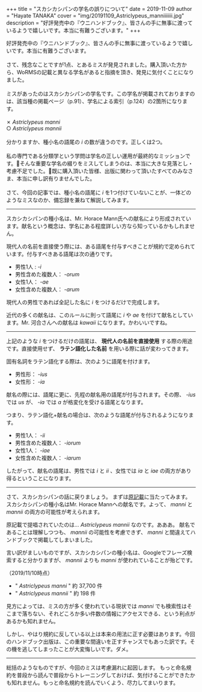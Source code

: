 +++
title = "スカシカシパンの学名の誤りについて"
date = 2019-11-09
author = "Hayate TANAKA"
cover = "img/20191109_Astriclypeus_manniiiiiii.jpg"
description = "好評発売中の『ウニハンドブック』、皆さんの手に無事に渡っているようで嬉しいです。本当に有難うございます。"
+++

好評発売中の『ウニハンドブック』、皆さんの手に無事に渡っているようで嬉しいです。本当に有難うございます。<br><br>
さて、残念なことですが1点、とあるミスが発見されました。購入頂いた方から、WoRMSの記載と異なる学名があると指摘を頂き、発見に気付くことになりました。<br><br>
ミスがあったのはスカシカシパンの学名です。この学名が掲載されておりますのは、該当種の掲載ページ（p.91）、学名による索引（p.124）の2箇所になります。
<br><br>
✗ *Astriclypeus manni*
<br>
○ *Astriclypeus mannii*
<br><br>
分かりますか、種小名の語尾の *i* の数が違うのです。正しくは2つ。
<br><br>
私の専門である分類学という学問は学名の正しい運用が最終的なミッションです。そんな重要な学名の綴りをミスしてしまうのは、本当に大きな見落とし・考慮不足でした。既に購入頂いた皆様、出版に関わって頂いたすべてのみなさま、本当に申し訳有りませんでした。
<br><br>
さて、今回の記事では、種小名の語尾に *i* を1つ付けていないことが、一体どのようなミスなのか、備忘録を兼ねて解説してみます。

---

スカシカシパンの種小名は、Mr.  Horace Mann氏への献名により形成されています。献名という概念は、学名にある程度詳しい方なら知っているかもしれません。

現代人の名前を直接使う際には、ある語尾を付与すべきことが規約で定められています。付与すべきある語尾は次の通りです。

- 男性1人 : *-i*
- 男性含めた複数人： *-orum*
- 女性1人： *-ae*
- 女性含めた複数人： *-arum*

現代人の男性であれば全記した名に *i* をつけるだけで完成します。

近代の多くの献名は、このルールに則って語尾に *i* や *ae* を付けて献名としています。Mr. 河合さんへの献名は *kawaii* になります。かわいいですね。

---

上記のような *i* をつけるだけの語尾は、 **現代人の名前を直接使用** する際の用途です。直接使用せず、 **ラテン語化した名前** を用いる際に話が変わってきます。

固有名詞をラテン語化する際は、次のように語尾を付けます。

- 男性形： *-ius*
- 女性形： *-ia*

献名の際には、語尾に更に、先程の献名用の語尾が付与されます。その際、 *-ius* では *us* が、 *-ia* では *a* が格変化を受ける語尾となります。

つまり、ラテン語化+献名の場合は、次のような語尾が付与されるようになります。

- 男性1人： *-ii*
- 男性含めた複数人： *-iorum*
- 女性1人： *-iae*
- 女性含めた複数人： *-iarum*

したがって、献名の語尾は、男性では *i* と *ii* 、女性では *ia* と *iae* の両方があり得るということになります。

---

さて、スカシカシパンの話に戻りましょう。
まずは[原記載](https://www.biodiversitylibrary.org/page/13465264#page/321/mode/1up)に当たってみます。
スカシカシパンの種小名はMr. Horace Mannへの献名です。よって、 *manni* と *mannii* の両方の可能性が考えられます。

原記載で提唱されていたのは… *Astriclypeus mannii* なのです。あああ。
献名であることは理解しつつも、 *mannii* の可能性を考慮できず、 *manni* と間違えてハンドブックで掲載してしまいました。

言い訳がましいものですが、スカシカシパンの種小名は、Googleでフレーズ検索すると分かりますが、 *mannii* よりも *manni* が使われていることが殆どです。

（2019/11/10時点）

- " *Astriclypeus manni* " 約 37,700 件
- " *Astriclypeus mannii* " 約 198 件

見方によっては、ミスの方が多く使われている現状では *manni* でも検索性はそこまで落ちない、それどころか多い件数の情報にアクセスできる、という利点があるかも知れません。

しかし、やはり規約に反している以上は本来の用法に正す必要はあります。今回のハンドブック出版は、この重要な間違いを正すチャンスでもあった訳です。その機を逃してしまったことが大変悔しいです。ダメ。

---

総括のようなものですが、今回のミスは考慮漏れに起因します。
もっと命名規約を普段から読んで普段からトレーニングしておけば、気付けることができたかも知れません。もっと命名規約を読んでいくよう、尽力してまいります。
